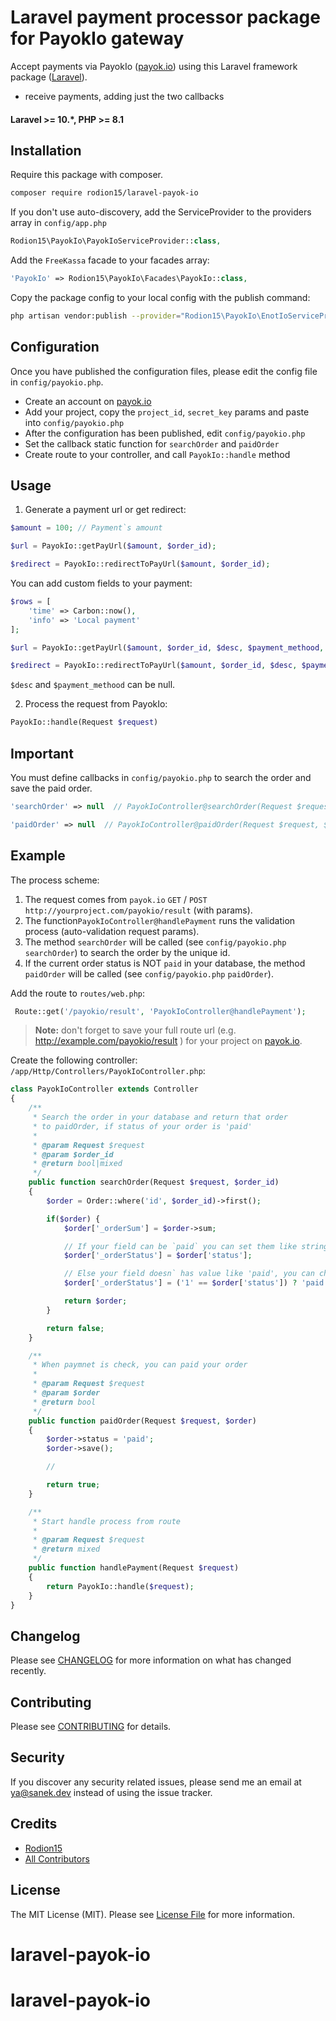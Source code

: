 # Laravel payment processor package for PayokIo gateway

Accept payments via PayokIo ([payok.io](https://payok.io/)) using this Laravel framework package ([Laravel](https://laravel.com)).

- receive payments, adding just the two callbacks

#### Laravel >= 10.*, PHP >= 8.1

## Installation

Require this package with composer.

``` bash
composer require rodion15/laravel-payok-io
```

If you don't use auto-discovery, add the ServiceProvider to the providers array in `config/app.php`

```php
Rodion15\PayokIo\PayokIoServiceProvider::class,
```

Add the `FreeKassa` facade to your facades array:

```php
'PayokIo' => Rodion15\PayokIo\Facades\PayokIo::class,
```

Copy the package config to your local config with the publish command:
``` bash
php artisan vendor:publish --provider="Rodion15\PayokIo\EnotIoServiceProvider"
```

## Configuration

Once you have published the configuration files, please edit the config file in `config/payokio.php`.

- Create an account on [payok.io](payok.io)
- Add your project, copy the `project_id`, `secret_key` params and paste into `config/payokio.php`
- After the configuration has been published, edit `config/payokio.php`
- Set the callback static function for `searchOrder` and `paidOrder`
- Create route to your controller, and call `PayokIo::handle` method
 
## Usage

1) Generate a payment url or get redirect:

```php
$amount = 100; // Payment`s amount

$url = PayokIo::getPayUrl($amount, $order_id);

$redirect = PayokIo::redirectToPayUrl($amount, $order_id);
```

You can add custom fields to your payment:

```php
$rows = [
    'time' => Carbon::now(),
    'info' => 'Local payment'
];

$url = PayokIo::getPayUrl($amount, $order_id, $desc, $payment_methood, $rows);

$redirect = PayokIo::redirectToPayUrl($amount, $order_id, $desc, $payment_methood, $rows);
```

`$desc` and `$payment_methood` can be null.

2) Process the request from PayokIo:
``` php
PayokIo::handle(Request $request)
```

## Important

You must define callbacks in `config/payokio.php` to search the order and save the paid order.


``` php
'searchOrder' => null  // PayokIoController@searchOrder(Request $request)
```

``` php
'paidOrder' => null  // PayokIoController@paidOrder(Request $request, $order)
```

## Example

The process scheme:

1. The request comes from `payok.io` `GET` / `POST` `http://yourproject.com/payokio/result` (with params).
2. The function`PayokIoController@handlePayment` runs the validation process (auto-validation request params).
3. The method `searchOrder` will be called (see `config/payokio.php` `searchOrder`) to search the order by the unique id.
4. If the current order status is NOT `paid` in your database, the method `paidOrder` will be called (see `config/payokio.php` `paidOrder`).

Add the route to `routes/web.php`:
``` php
 Route::get('/payokio/result', 'PayokIoController@handlePayment');
```

> **Note:**
don't forget to save your full route url (e.g. http://example.com/payokio/result ) for your project on [payok.io](payok.io).

Create the following controller: `/app/Http/Controllers/PayokIoController.php`:

``` php
class PayokIoController extends Controller
{
    /**
     * Search the order in your database and return that order
     * to paidOrder, if status of your order is 'paid'
     *
     * @param Request $request
     * @param $order_id
     * @return bool|mixed
     */
    public function searchOrder(Request $request, $order_id)
    {
        $order = Order::where('id', $order_id)->first();

        if($order) {
            $order['_orderSum'] = $order->sum;

            // If your field can be `paid` you can set them like string
            $order['_orderStatus'] = $order['status'];

            // Else your field doesn` has value like 'paid', you can change this value
            $order['_orderStatus'] = ('1' == $order['status']) ? 'paid' : false;

            return $order;
        }

        return false;
    }

    /**
     * When paymnet is check, you can paid your order
     *
     * @param Request $request
     * @param $order
     * @return bool
     */
    public function paidOrder(Request $request, $order)
    {
        $order->status = 'paid';
        $order->save();

        //

        return true;
    }

    /**
     * Start handle process from route
     *
     * @param Request $request
     * @return mixed
     */
    public function handlePayment(Request $request)
    {
        return PayokIo::handle($request);
    }
}
```


## Changelog

Please see [CHANGELOG](CHANGELOG.md) for more information on what has changed recently.

## Contributing

Please see [CONTRIBUTING](CONTRIBUTING.md) for details.

## Security

If you discover any security related issues, please send me an email at ya@sanek.dev instead of using the issue tracker.

## Credits

- [Rodion15](https://github.com/Rodion15)
- [All Contributors](../../contributors)

## License

The MIT License (MIT). Please see [License File](LICENSE.md) for more information.
# laravel-payok-io
# laravel-payok-io
